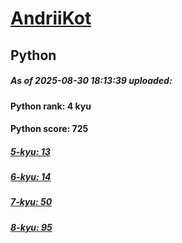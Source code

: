 # [AndriiKot](https://www.codewars.com/users/AndriiKot) 
## Python

##### As of 2025-08-30 18:13:39 uploaded:

#### Python rank: 4 kyu

#### Python score: 725

##### [5-kyu: 13](https://github.com/AndriiKot/Python__CodeWars/tree/main/kyu-5)

##### [6-kyu: 14](https://github.com/AndriiKot/Python__CodeWars/tree/main/kyu-6)

##### [7-kyu: 50](https://github.com/AndriiKot/Python__CodeWars/tree/main/kyu-7)

##### [8-kyu: 95](https://github.com/AndriiKot/Python__CodeWars/tree/main/kyu-8)

